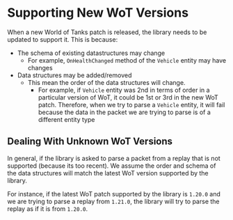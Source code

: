 # Supporting New WoT Versions

When a new World of Tanks patch is released, the library needs to be updated to support it. This is 
because:

- The schema of existing datastructures may change
    - For example, `OnHealthChanged` method of the `Vehicle` entity may have changes
- Data structures may be added/removed
    - This mean the order of the data structures will change. 
        - For example, if `Vehicle` entity was 2nd  in terms of order in a particular version of WoT, it could be 1st or 3rd in the new WoT patch. Therefore, when we try to parse a `Vehicle` entity, it will fail because the data in the packet we are trying to parse is of a  different entity type

## Dealing With Unknown WoT Versions
In general, if the library is asked to parse a packet from a replay that is not supported (because its too recent). We assume the order and schema of the data structures will match the latest WoT version supported by the library. 

For instance, if the latest  WoT patch supported by the library is `1.20.0` and we are trying to parse a replay from `1.21.0`, the library will try to parse the replay as if it is from `1.20.0`.
